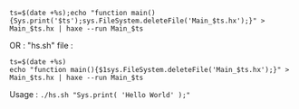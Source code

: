 `ts=$(date +%s);echo "function main(){Sys.print('$ts');sys.FileSystem.deleteFile('Main_$ts.hx');}" > Main_$ts.hx | haxe --run Main_$ts`

OR : 
"hs.sh" file :
```
ts=$(date +%s)
echo "function main(){$1sys.FileSystem.deleteFile('Main_$ts.hx');}" > Main_$ts.hx | haxe --run Main_$ts
```
Usage :
`./hs.sh "Sys.print( 'Hello World' );"`
